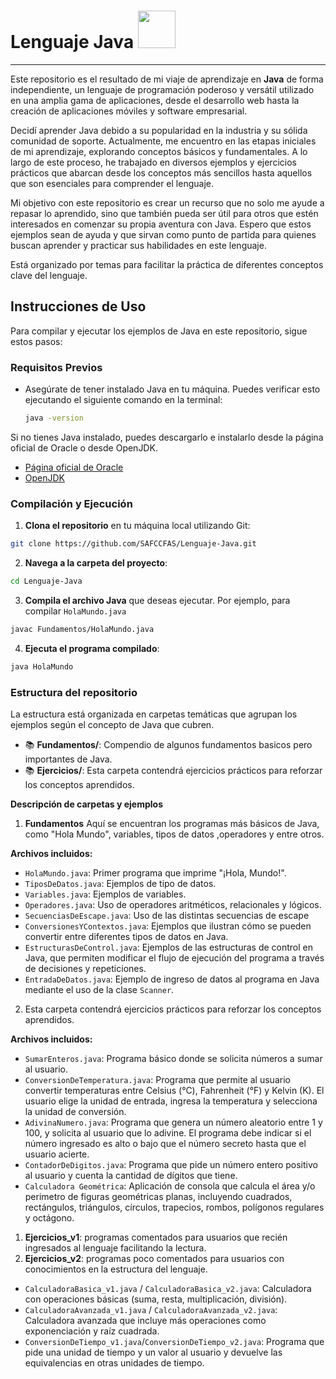 # Lenguaje Java  <img src="java.ico" width="60"/>
___
Este repositorio es el resultado de mi viaje de aprendizaje en **Java** de forma independiente, un lenguaje de 
programación poderoso y versátil utilizado en una amplia gama de aplicaciones, desde el desarrollo web hasta la creación 
de aplicaciones móviles y software empresarial.

Decidí aprender Java debido a su popularidad en la industria y su sólida comunidad de soporte. Actualmente, me encuentro 
en las etapas iniciales de mi aprendizaje, explorando conceptos básicos y fundamentales. A lo largo de este proceso, he 
trabajado en diversos ejemplos y ejercicios prácticos que abarcan desde los conceptos más sencillos hasta aquellos que 
son esenciales para comprender el lenguaje.

Mi objetivo con este repositorio es crear un recurso que no solo me ayude a repasar lo aprendido, sino que también pueda 
ser útil para otros que estén interesados en comenzar su propia aventura con Java. Espero que estos ejemplos sean de 
ayuda y que sirvan como punto de partida para quienes buscan aprender y practicar sus habilidades en este lenguaje.
 
Está organizado por temas para facilitar la práctica de diferentes conceptos clave del lenguaje.

## Instrucciones de Uso

Para compilar y ejecutar los ejemplos de Java en este repositorio, sigue estos pasos:

### Requisitos Previos

- Asegúrate de tener instalado Java en tu máquina. Puedes verificar esto ejecutando el siguiente comando en la terminal:
  ```bash
  java -version
  ```
Si no tienes Java instalado, puedes descargarlo e instalarlo desde la página oficial de Oracle o desde OpenJDK.

- [Página oficial de Oracle](https://www.oracle.com/java/technologies/javase-downloads.html)
- [OpenJDK](https://openjdk.java.net/)

### Compilación y Ejecución

1. **Clona el repositorio** en tu máquina local utilizando Git:
```bash
git clone https://github.com/SAFCCFAS/Lenguaje-Java.git
```
2. **Navega a la carpeta del proyecto**:
```bash
cd Lenguaje-Java
```
3. **Compila el archivo Java** que deseas ejecutar. Por ejemplo, para compilar `HolaMundo.java`
```bash
javac Fundamentos/HolaMundo.java
```
4. **Ejecuta el programa compilado**:
```bash
java HolaMundo
```
### Estructura del repositorio

La estructura está organizada en carpetas temáticas que agrupan los ejemplos según el concepto de Java que cubren.
- 📚 **Fundamentos/**: Compendio de algunos fundamentos basicos pero importantes de Java.
- 📚 **Ejercicios/**: Esta carpeta contendrá ejercicios prácticos para reforzar los conceptos aprendidos.

**Descripción de carpetas y ejemplos**

1. **Fundamentos**
Aquí se encuentran los programas más básicos de Java, como "Hola Mundo", variables, tipos de datos ,operadores y entre 
otros.

**Archivos incluidos:**
- `HolaMundo.java`: Primer programa que imprime "¡Hola, Mundo!".
- `TiposDeDatos.java`: Ejemplos de tipo de datos.
- `Variables.java`: Ejemplos de variables.
- `Operadores.java`: Uso de operadores aritméticos, relacionales y lógicos.
- `SecuenciasDeEscape.java`: Uso de las distintas secuencias de escape
- `ConversionesYContextos.java`: Ejemplos que ilustran cómo se pueden convertir entre diferentes tipos de datos en Java.
- `EstructurasDeControl.java`: Ejemplos de las estructuras de control en Java, que permiten modificar el flujo de
  ejecución del programa a través de decisiones y repeticiones.
- `EntradaDeDatos.java`: Ejemplo de ingreso de datos al programa en Java mediante el uso de la clase `Scanner`.

2. Esta carpeta contendrá ejercicios prácticos para reforzar los conceptos aprendidos.

**Archivos incluidos:**

- `SumarEnteros.java`: Programa básico donde se solicita números a sumar al usuario.
- `ConversionDeTemperatura.java`: Programa que permite al usuario convertir temperaturas entre Celsius (°C), 
Fahrenheit (°F) y Kelvin (K). El usuario elige la unidad de entrada, ingresa la temperatura y selecciona la unidad de 
conversión.
- `AdivinaNumero.java`: Programa que genera un número aleatorio entre 1 y 100, y solicita al usuario que lo adivine. 
El programa debe indicar si el número ingresado es alto o bajo que el número secreto hasta que el usuario acierte.
- `ContadorDeDigitos.java`: Programa que pide un número entero positivo al usuario y cuenta la cantidad de dígitos que
  tiene.
- `Calculadora Geométrica`: Aplicación de consola que calcula el área y/o perimetro de figuras geométricas planas,
  incluyendo cuadrados, rectángulos, triángulos, círculos, trapecios, rombos, polígonos regulares y octágono.

1. **Ejercicios_v1**: programas comentados para usuarios que recién ingresados al lenguaje facilitando la lectura.
2. **Ejercicios_v2**: programas poco comentados para usuarios con conocimientos en la estructura del lenguaje.

- `CalculadoraBasica_v1.java` / `CalculadoraBasica_v2.java`: Calculadora con operaciones básicas
  (suma, resta, multiplicación, división).
- `CalculadoraAvanzada_v1.java` / `CalculadoraAvanzada_v2.java`: Calculadora avanzada que incluye más operaciones como
  exponenciación y raíz cuadrada.
- `ConversionDeTiempo_v1.java`/`ConversionDeTiempo_v2.java`: Programa que pide una unidad de tiempo y un valor al
  usuario y devuelve las equivalencias en otras unidades de tiempo.